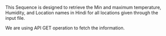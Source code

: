 This Sequence is designed to retrieve the Min and maximum temperature, Humidity, and Location names in Hindi for all locations given through the input file.

We are using API GET operation to fetch the information.
